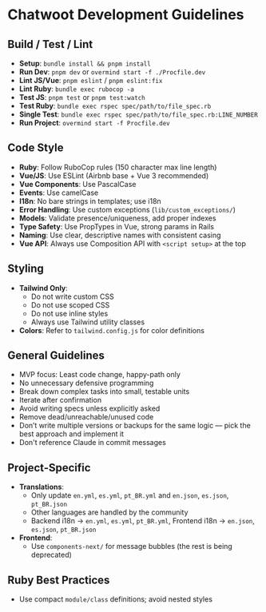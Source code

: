 # Chatwoot Development Guidelines

## Build / Test / Lint

- **Setup**: `bundle install && pnpm install`
- **Run Dev**: `pnpm dev` or `overmind start -f ./Procfile.dev`
- **Lint JS/Vue**: `pnpm eslint` / `pnpm eslint:fix`
- **Lint Ruby**: `bundle exec rubocop -a`
- **Test JS**: `pnpm test` or `pnpm test:watch`
- **Test Ruby**: `bundle exec rspec spec/path/to/file_spec.rb`
- **Single Test**: `bundle exec rspec spec/path/to/file_spec.rb:LINE_NUMBER`
- **Run Project**: `overmind start -f Procfile.dev`

## Code Style

- **Ruby**: Follow RuboCop rules (150 character max line length)
- **Vue/JS**: Use ESLint (Airbnb base + Vue 3 recommended)
- **Vue Components**: Use PascalCase
- **Events**: Use camelCase
- **I18n**: No bare strings in templates; use i18n
- **Error Handling**: Use custom exceptions (`lib/custom_exceptions/`)
- **Models**: Validate presence/uniqueness, add proper indexes
- **Type Safety**: Use PropTypes in Vue, strong params in Rails
- **Naming**: Use clear, descriptive names with consistent casing
- **Vue API**: Always use Composition API with `<script setup>` at the top

## Styling

- **Tailwind Only**:  
  - Do not write custom CSS  
  - Do not use scoped CSS  
  - Do not use inline styles  
  - Always use Tailwind utility classes  
- **Colors**: Refer to `tailwind.config.js` for color definitions

## General Guidelines

- MVP focus: Least code change, happy-path only
- No unnecessary defensive programming
- Break down complex tasks into small, testable units
- Iterate after confirmation
- Avoid writing specs unless explicitly asked
- Remove dead/unreachable/unused code
- Don’t write multiple versions or backups for the same logic — pick the best approach and implement it
- Don't reference Claude in commit messages

## Project-Specific

- **Translations**:
  - Only update `en.yml`, `es.yml`, `pt_BR.yml` and `en.json`, `es.json`, `pt_BR.json`
  - Other languages are handled by the community
  - Backend i18n → `en.yml`, `es.yml`, `pt_BR.yml`, Frontend i18n → `en.json`, `es.json`, `pt_BR.json`
- **Frontend**:
  - Use `components-next/` for message bubbles (the rest is being deprecated)

## Ruby Best Practices

- Use compact `module/class` definitions; avoid nested styles